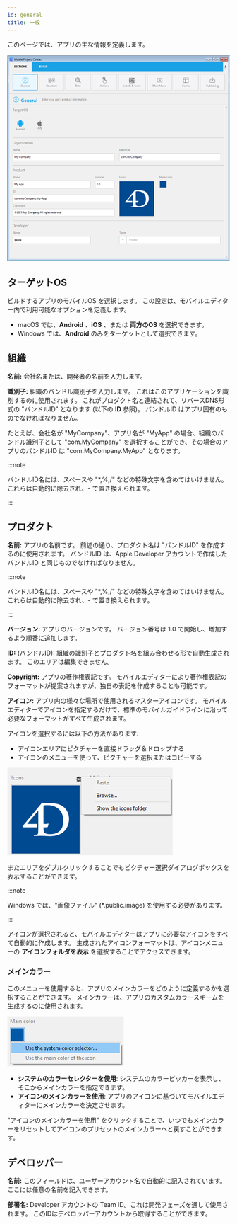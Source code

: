 ```yaml
---
id: general
title: 一般
---
```


このページでは、アプリの主な情報を定義します。

![General画面](img/main-page.png)

## ターゲットOS

ビルドするアプリのモバイルOS を選択します。 この設定は、モバイルエディター内で利用可能なオプションを定義します。

- macOS では、**Android** 、**iOS** 、または **両方のOS** を選択できます。
- Windows では、**Android** のみをターゲットとして選択できます。

## 組織

**名前:** 会社名または、開発者の名前を入力します。

**識別子:** 組織のバンドル識別子を入力します。 これはこのアプリケーションを識別するのに使用されます。 これがプロダクト名と連結されて、リバースDNS形式の "バンドルID" となります (以下の **ID** 参照)。 バンドルID はアプリ固有のものでなければなりません。

たとえば、会社名が "MyCompany"、アプリ名が "MyApp" の場合、組織のバンドル識別子として "com.MyCompany" を選択することができ、その場合のアプリのバンドルID は "com.MyCompany.MyApp" となります。

:::note

バンドルID名には、スペースや "*,%,/" などの特殊文字を含めてはいけません。 これらは自動的に除去され、- で置き換えられます。

:::


## プロダクト


**名前:** アプリの名前です。 前述の通り、プロダクト名は "バンドルID" を作成するのに使用されます。 バンドルID は、Apple Developer アカウントで作成したバンドルID と同じものでなければなりません。

:::note

バンドルID名には、スペースや "*,%,/" などの特殊文字を含めてはいけません。 これらは自動的に除去され、- で置き換えられます。

:::

**バージョン:** アプリのバージョンです。 バージョン番号は 1.0 で開始し、増加するよう順番に追加します。

**ID:** (バンドルID): 組織の識別子とプロダクト名を組み合わせる形で自動生成されます。 このエリアは編集できません。

**Copyright:** アプリの著作権表記です。 モバイルエディターにより著作権表記のフォーマットが提案されますが、独自の表記を作成することも可能です。

**アイコン:** アプリ内の様々な場所で使用されるマスターアイコンです。 モバイルエディターでアイコンを指定するだけで、標準のモバイルガイドラインに沿って必要なフォーマットがすべて生成されます。

アイコンを選択するには以下の方法があります:

- アイコンエリアにピクチャーを直接ドラッグ＆ドロップする
- アイコンのメニューを使って、ピクチャーを選択またはコピーする

![アイコン](img/iconselect.png)

またエリアをダブルクリックすることでもピクチャー選択ダイアログボックスを表示することができます。

:::note

Windows では、"画像ファイル" (*.public.image) を使用する必要があります。

:::

アイコンが選択されると、モバイルエディターはアプリに必要なアイコンをすべて自動的に作成します。 生成されたアイコンフォーマットは、アイコンメニューの **アイコンフォルダを表示** を選択することでアクセスできます。

### メインカラー

このメニューを使用すると、アプリのメインカラーをどのように定義するかを選択することができます。 メインカラーは、アプリのカスタムカラースキームを生成するのに使用されます。

![アイコン](img/main-color.png)

- **システムのカラーセレクターを使用**: システムのカラーピッカーを表示し、そこからメインカラーを指定できます。
- **アイコンのメインカラーを使用**: アプリのアイコンに基づいてモバイルエディターにメインカラーを決定させます。

"アイコンのメインカラーを使用" をクリックすることで、いつでもメインカラーをリセットしてアイコンのプリセットのメインカラーへと戻すことができます。

## デベロッパー

**名前:** このフィールドは、ユーザーアカウント名で自動的に記入されています。 ここには任意の名前を記入できます。

**部署名:** Developer アカウントの Team ID。これは開発フェーズを通して使用されます。 このIDはデベロッパーアカウントから取得することができます。 
